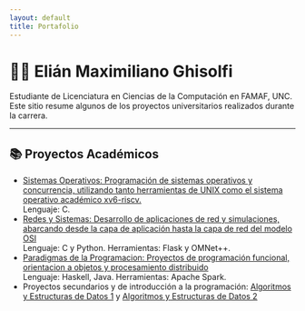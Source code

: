 ```yaml
---
layout: default
title: Portafolio 
---
```


# 👨‍💻 Elián Maximiliano Ghisolfi

Estudiante de Licenciatura en Ciencias de la Computación en FAMAF, UNC.  
Este sitio resume algunos de los proyectos universitarios realizados durante la carrera.

---

## 📚 Proyectos Académicos

- [Sistemas Operativos: Programación de sistemas operativos y concurrencia, utilizando tanto herramientas de UNIX como el sistema operativo académico xv6-riscv.](https://github.com/Elian-Ghisolfi/Proyectos-FAMAF-Compu/tree/d094ec72ecc156f0b9e6e195e28c4fd84a30829c/2do-SO)  
  Lenguaje: C.
- [Redes y Sistemas: Desarrollo de aplicaciones de red y simulaciones, abarcando desde la capa de aplicación hasta la capa de red del modelo OSI](https://github.com/Elian-Ghisolfi/Proyectos-FAMAF-Compu/tree/204e9762c1789f3aef76df4789d60d068b5976df/3ro-Redes)  
  Lenguaje: C y Python. Herramientas: Flask y OMNet++.
- [Paradigmas de la Programacion: Proyectos de programación funcional, orientacion a objetos y procesamiento distribuido](https://github.com/Elian-Ghisolfi/Proyectos-FAMAF-Compu/tree/ffd937bfb509e145fa05e4d9d96c2f1cc7e65aa7/3ro-Paradigmas)  
  Lenguaje: Haskell, Java. Herramientas: Apache Spark.
- Proyectos secundarios y de introducción a la programación: [Algoritmos y Estructuras de Datos 1](https://github.com/Elian-Ghisolfi/Proyectos-FAMAF-Compu/tree/ffd937bfb509e145fa05e4d9d96c2f1cc7e65aa7/1ro-AyED1) y [Algoritmos y Estructuras de Datos 2](https://github.com/Elian-Ghisolfi/Proyectos-FAMAF-Compu/tree/ffd937bfb509e145fa05e4d9d96c2f1cc7e65aa7/2do-AyED2)
